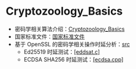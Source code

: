 # Cryptozoology_Basics
- 密码学相关算法介绍：[Cryptozoology_Basics](Cryptozoology_Basics.md)
- 国家标准文件：[国家标准文件](国家标准文件.md)
- 基于 OpenSSL 的密码学相关操作时延分析：[src](/src)
    - Ed25519 时延测试：[[eddsat.c]](/src/eddsat.c)
    - ECDSA SHA256 时延测试：[[ecdsa.cpp]](/src/ecdsa.cpp)